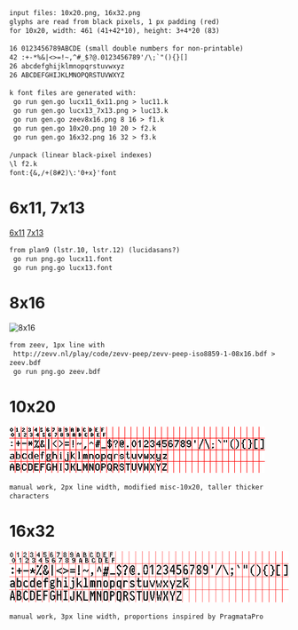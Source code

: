 ```
input files: 10x20.png, 16x32.png
glyphs are read from black pixels, 1 px padding (red)
for 10x20, width: 461 (41+42*10), height: 3+4*20 (83)

16 0123456789ABCDE (small double numbers for non-printable)
42 :+-*%&|<>=!~,^#_$?@.0123456789'/\;`"(){}[]
26 abcdefghijklmnopqrstuvwxyz
26 ABCDEFGHIJKLMNOPQRSTUVWXYZ

k font files are generated with:
 go run gen.go lucx11_6x11.png > luc11.k
 go run gen.go lucx13_7x13.png > luc13.k
 go run gen.go zeev8x16.png 8 16 > f1.k
 go run gen.go 10x20.png 10 20 > f2.k
 go run gen.go 16x32.png 16 32 > f3.k

/unpack (linear black-pixel indexes)
\l f2.k
font:{&,/+(8#2)\:'0+x}'font
```

# 6x11, 7x13
[6x11](lucx11_6x11.png)
[7x13](lucx11_7x13.png)
```
from plan9 (lstr.10, lstr.12) (lucidasans?)
 go run png.go lucx11.font
 go run png.go lucx13.font
```

# 8x16
![8x16](zeev8x16.png)
```
from zeev, 1px line with
 http://zevv.nl/play/code/zevv-peep/zevv-peep-iso8859-1-08x16.bdf > zeev.bdf
 go run png.go zeev.bdf
```

# 10x20
![10x20](10x20.png)
```
manual work, 2px line width, modified misc-10x20, taller thicker characters
```

# 16x32
![16x32](16x32.png)
```
manual work, 3px line width, proportions inspired by PragmataPro
```
